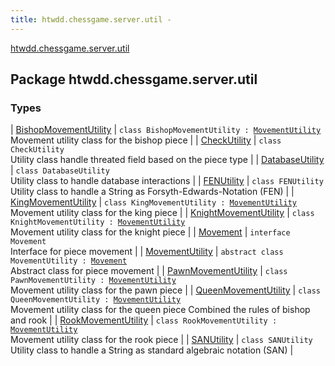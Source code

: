 ```yaml
---
title: htwdd.chessgame.server.util - 
---
```


[htwdd.chessgame.server.util](./index.html)

## Package htwdd.chessgame.server.util

### Types

| [BishopMovementUtility](-bishop-movement-utility/index.html) | `class BishopMovementUtility : `[`MovementUtility`](-movement-utility/index.html)<br>Movement utility class for the bishop piece |
| [CheckUtility](-check-utility/index.html) | `class CheckUtility`<br>Utility class handle threated field based on the piece type |
| [DatabaseUtility](-database-utility/index.html) | `class DatabaseUtility`<br>Utility class to handle database interactions |
| [FENUtility](-f-e-n-utility/index.html) | `class FENUtility`<br>Utility class to handle a String as Forsyth-Edwards-Notation (FEN) |
| [KingMovementUtility](-king-movement-utility/index.html) | `class KingMovementUtility : `[`MovementUtility`](-movement-utility/index.html)<br>Movement utility class for the king piece |
| [KnightMovementUtility](-knight-movement-utility/index.html) | `class KnightMovementUtility : `[`MovementUtility`](-movement-utility/index.html)<br>Movement utility class for the knight piece |
| [Movement](-movement/index.html) | `interface Movement`<br>Interface for piece movement |
| [MovementUtility](-movement-utility/index.html) | `abstract class MovementUtility : `[`Movement`](-movement/index.html)<br>Abstract class for piece movement |
| [PawnMovementUtility](-pawn-movement-utility/index.html) | `class PawnMovementUtility : `[`MovementUtility`](-movement-utility/index.html)<br>Movement utility class for the pawn piece |
| [QueenMovementUtility](-queen-movement-utility/index.html) | `class QueenMovementUtility : `[`MovementUtility`](-movement-utility/index.html)<br>Movement utility class for the queen piece Combined the rules of bishop and rook |
| [RookMovementUtility](-rook-movement-utility/index.html) | `class RookMovementUtility : `[`MovementUtility`](-movement-utility/index.html)<br>Movement utility class for the rook piece |
| [SANUtility](-s-a-n-utility/index.html) | `class SANUtility`<br>Utility class to handle a String as standard algebraic notation (SAN) |

